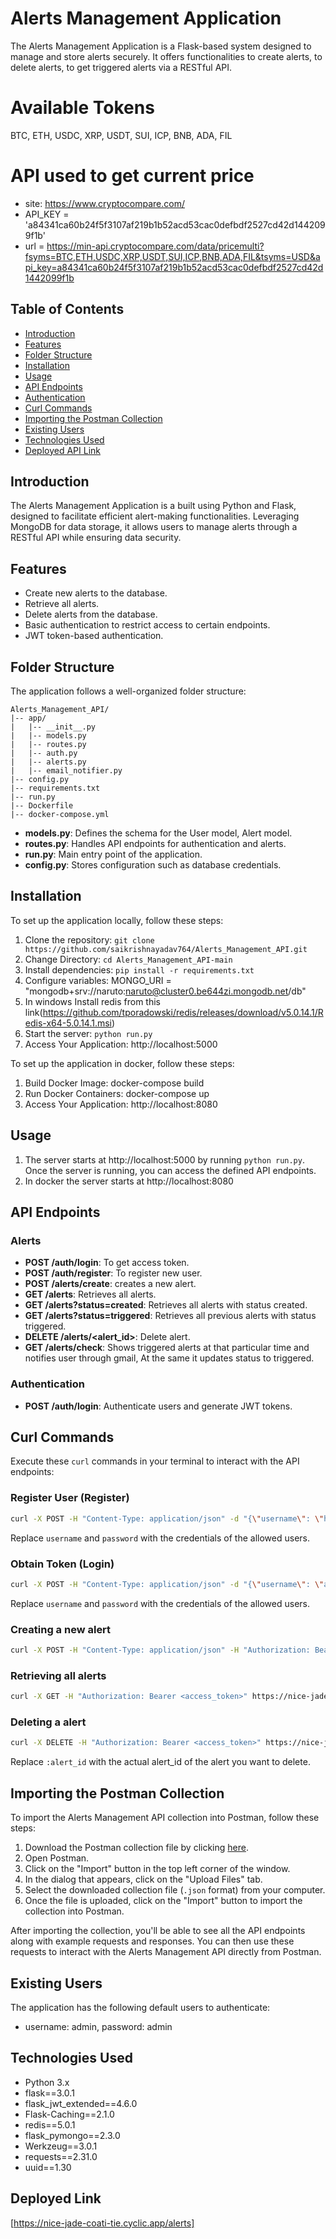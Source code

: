 # Alerts Management Application

The Alerts Management Application is a Flask-based system designed to manage and store alerts securely. It offers functionalities to create alerts, to delete alerts, to get triggered alerts via a RESTful API.

# Available Tokens

BTC, ETH, USDC, XRP, USDT, SUI, ICP, BNB, ADA, FIL

# API used to get current price

- site: https://www.cryptocompare.com/
- API_KEY = 'a84341ca60b24f5f3107af219b1b52acd53cac0defbdf2527cd42d1442099f1b'
- url = https://min-api.cryptocompare.com/data/pricemulti?fsyms=BTC,ETH,USDC,XRP,USDT,SUI,ICP,BNB,ADA,FIL&tsyms=USD&api_key=a84341ca60b24f5f3107af219b1b52acd53cac0defbdf2527cd42d1442099f1b

## Table of Contents

- [Introduction](#introduction)
- [Features](#features)
- [Folder Structure](#folder-structure)
- [Installation](#installation)
- [Usage](#usage)
- [API Endpoints](#api-endpoints)
- [Authentication](#authentication)
- [Curl Commands](#curl-commands)
- [Importing the Postman Collection](#Importing-the-Postman-Collection)
- [Existing Users](#Existing-users)
- [Technologies Used](#technologies-used)
- [Deployed API Link](#Deployed-Link)

## Introduction

The Alerts Management Application is a built using Python and Flask, designed to facilitate efficient alert-making functionalities. Leveraging MongoDB for data storage, it allows users to manage alerts through a RESTful API while ensuring data security.

## Features

- Create new alerts to the database.
- Retrieve all alerts.
- Delete alerts from the database.
- Basic authentication to restrict access to certain endpoints.
- JWT token-based authentication.

## Folder Structure

The application follows a well-organized folder structure:

```
Alerts_Management_API/
|-- app/
|   |-- __init__.py
|   |-- models.py
|   |-- routes.py
|   |-- auth.py
|   |-- alerts.py
|   |-- email_notifier.py
|-- config.py
|-- requirements.txt
|-- run.py
|-- Dockerfile
|-- docker-compose.yml

```

- **models.py**: Defines the schema for the User model, Alert model.
- **routes.py**: Handles API endpoints for authentication and alerts.
- **run.py**: Main entry point of the application.
- **config.py**: Stores configuration such as database credentials.

## Installation

To set up the application locally, follow these steps:

1. Clone the repository: `git clone https://github.com/saikrishnayadav764/Alerts_Management_API.git`
2. Change Directory: `cd Alerts_Management_API-main`
3. Install dependencies: `pip install -r requirements.txt`
4. Configure variables: MONGO_URI = "mongodb+srv://naruto:naruto@cluster0.be644zi.mongodb.net/db"
5. In windows Install redis from this link(https://github.com/tporadowski/redis/releases/download/v5.0.14.1/Redis-x64-5.0.14.1.msi)
6. Start the server: `python run.py`
7. Access Your Application: http://localhost:5000

To set up the application in docker, follow these steps:
1. Build Docker Image: docker-compose build
2. Run Docker Containers: docker-compose up
3. Access Your Application: http://localhost:8080


## Usage

1. The server starts at http://localhost:5000 by running `python run.py`. Once the server is running, you can access the defined API endpoints.
2. In docker the server starts at http://localhost:8080


## API Endpoints

### Alerts

- **POST /auth/login**: To get access token.
- **POST /auth/register**: To register new user.
- **POST /alerts/create**: creates a new alert.
- **GET /alerts**: Retrieves all alerts.
- **GET /alerts?status=created**: Retrieves all alerts with status created.
- **GET /alerts?status=triggered**: Retrieves all previous alerts with status triggered.
- **DELETE /alerts/<alert_id>**: Delete alert.
- **GET /alerts/check**: Shows triggered alerts at that particular time and notifies user through gmail, At the same it updates status to triggered.


### Authentication

- **POST /auth/login**: Authenticate users and generate JWT tokens.

## Curl Commands

Execute these `curl` commands in your terminal to interact with the API endpoints:

### Register User (Register)

```bash
curl -X POST -H "Content-Type: application/json" -d "{\"username\": \"harry\", \"password\": \"harry\", \"email\": \"harry@gmail.com\"}" https://nice-jade-coati-tie.cyclic.app/auth/register
```

Replace `username` and `password` with the credentials of the allowed users.

### Obtain Token (Login)

```bash
curl -X POST -H "Content-Type: application/json" -d "{\"username\": \"admin\", \"password\": \"admin\"}" https://nice-jade-coati-tie.cyclic.app/auth/login
```

Replace `username` and `password` with the credentials of the allowed users.

### Creating a new alert

```bash
curl -X POST -H "Content-Type: application/json" -H "Authorization: Bearer <access_token>" -d "{\"target_price\": \"3000\", \"crypto_symbol\": \"ETH\"}" https://nice-jade-coati-tie.cyclic.app/alerts/create
```

### Retrieving all alerts

```bash
curl -X GET -H "Authorization: Bearer <access_token>" https://nice-jade-coati-tie.cyclic.app/alerts/
```


### Deleting a alert

```bash
curl -X DELETE -H "Authorization: Bearer <access_token>" https://nice-jade-coati-tie.cyclic.app/alerts/:alert_id
```

Replace `:alert_id` with the actual alert_id of the alert you want to delete.

## Importing the Postman Collection

To import the Alerts Management API collection into Postman, follow these steps:

1. Download the Postman collection file by clicking [here](https://github.com/saikrishnayadav764/Alerts_Management_API/blob/main/Alerts.postman_collection.json).
2. Open Postman.
3. Click on the "Import" button in the top left corner of the window.
4. In the dialog that appears, click on the "Upload Files" tab.
5. Select the downloaded collection file (`.json` format) from your computer.
6. Once the file is uploaded, click on the "Import" button to import the collection into Postman.

After importing the collection, you'll be able to see all the API endpoints along with example requests and responses. You can then use these requests to interact with the Alerts Management API directly from Postman.

## Existing Users

The application has the following default users to authenticate:

- username: admin, password: admin

## Technologies Used

- Python 3.x
- flask==3.0.1
- flask_jwt_extended==4.6.0
- Flask-Caching==2.1.0
- redis==5.0.1
- flask_pymongo==2.3.0
- Werkzeug==3.0.1
- requests==2.31.0
- uuid==1.30


## Deployed Link

[https://nice-jade-coati-tie.cyclic.app/alerts]

